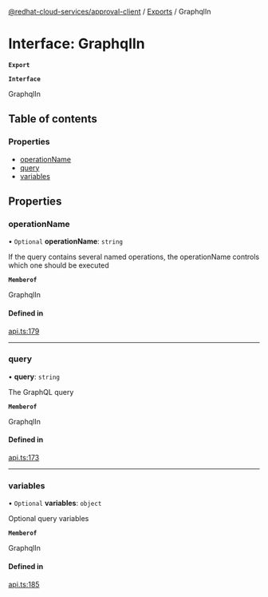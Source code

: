 [@redhat-cloud-services/approval-client](../README.md) / [Exports](../modules.md) / GraphqlIn

# Interface: GraphqlIn

**`Export`**

**`Interface`**

GraphqlIn

## Table of contents

### Properties

- [operationName](GraphqlIn.md#operationname)
- [query](GraphqlIn.md#query)
- [variables](GraphqlIn.md#variables)

## Properties

### operationName

• `Optional` **operationName**: `string`

If the query contains several named operations, the operationName controls which one should be executed

**`Memberof`**

GraphqlIn

#### Defined in

[api.ts:179](https://github.com/RedHatInsights/javascript-clients/blob/master/packages/approval/api.ts#L179)

___

### query

• **query**: `string`

The GraphQL query

**`Memberof`**

GraphqlIn

#### Defined in

[api.ts:173](https://github.com/RedHatInsights/javascript-clients/blob/master/packages/approval/api.ts#L173)

___

### variables

• `Optional` **variables**: `object`

Optional query variables

**`Memberof`**

GraphqlIn

#### Defined in

[api.ts:185](https://github.com/RedHatInsights/javascript-clients/blob/master/packages/approval/api.ts#L185)
